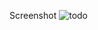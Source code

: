 Screenshot
![todo](https://user-images.githubusercontent.com/106717225/172061477-35dda6a9-5bbf-4ac2-a9ac-82366a2b2d8a.PNG)
